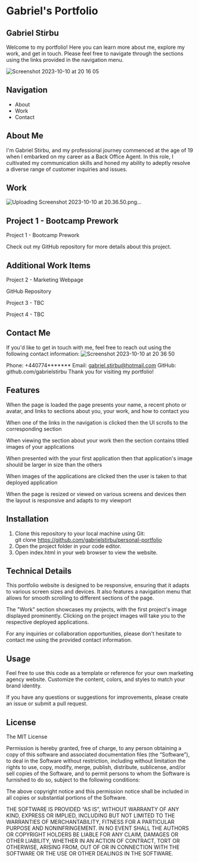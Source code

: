 # Gabriel's Portfolio

## Gabriel Stirbu

Welcome to my portfolio! Here you can learn more about me, explore my work, and get in touch. Please feel free to navigate through the sections using the links provided in the navigation menu.

![Screenshot 2023-10-10 at 20 16 05](https://github.com/gabrielstirbu/personal-portfolio/assets/145403373/1746449e-0116-4a32-92ee-8df6717cd3fb)

## Navigation

- About
- Work
- Contact

## About Me

I'm Gabriel Stirbu, and my professional journey commenced at the age of 19 when I embarked on my career as a Back Office Agent. In this role, I cultivated my communication skills and honed my ability to adeptly resolve a diverse range of customer inquiries and issues.

## Work
![Uploading Screenshot 2023-10-10 at 20.36.50.png…]()

## Project 1 - Bootcamp Prework

Project 1 - Bootcamp Prework

Check out my GitHub repository for more details about this project.

## Additional Work Items

Project 2 - Marketing Webpage

GitHub Repository

Project 3 - TBC


Project 4 - TBC

## Contact Me

If you'd like to get in touch with me, feel free to reach out using the following contact information:
![Screenshot 2023-10-10 at 20 36 50](https://github.com/gabrielstirbu/personal-portfolio/assets/145403373/db6f6774-1210-4af7-9b4c-0d49f0cb3335)

Phone: +440774*******
Email: gabriel.stirbu@hotmail.com
GitHub: github.com/gabrielstirbu
Thank you for visiting my portfolio!

## Features

When the page is loaded the page presents your name, a recent photo or avatar, and links to sections about you, your work, and how to contact you

When one of the links in the navigation is clicked then the UI scrolls to the corresponding section

When viewing the section about your work then the section contains titled images of your applications

When presented with the your first application then that application's image should be larger in size than the others

When images of the applications are clicked then the user is taken to that deployed application

When the page is resized or viewed on various screens and devices then the layout is responsive and adapts to my viewport

## Installation

1. Clone this repository to your local machine using Git:    
git clone https://github.com/gabrielstirbu/personal-portfolio
2. Open the project folder in your code editor.
3. Open index.html in your web browser to view the website.

## Technical Details

This portfolio website is designed to be responsive, ensuring that it adapts to various screen sizes and devices. It also features a navigation menu that allows for smooth scrolling to different sections of the page.

The "Work" section showcases my projects, with the first project's image displayed prominently. Clicking on the project images will take you to the respective deployed applications.

For any inquiries or collaboration opportunities, please don't hesitate to contact me using the provided contact information.

## Usage

Feel free to use this code as a template or reference for your own marketing agency website. Customize the content, colors, and styles to match your brand identity.

If you have any questions or suggestions for improvements, please create an issue or submit a pull request.

## License

The MIT License

Permission is hereby granted, free of charge, to any person obtaining a copy of this software and associated documentation files (the “Software”), to deal in the Software without restriction, including without limitation the rights to use, copy, modify, merge, publish, distribute, sublicense, and/or sell copies of the Software, and to permit persons to whom the Software is furnished to do so, subject to the following conditions:

The above copyright notice and this permission notice shall be included in all copies or substantial portions of the Software.

THE SOFTWARE IS PROVIDED “AS IS”, WITHOUT WARRANTY OF ANY KIND, EXPRESS OR IMPLIED, INCLUDING BUT NOT LIMITED TO THE WARRANTIES OF MERCHANTABILITY, FITNESS FOR A PARTICULAR PURPOSE AND NONINFRINGEMENT. IN NO EVENT SHALL THE AUTHORS OR COPYRIGHT HOLDERS BE LIABLE FOR ANY CLAIM, DAMAGES OR OTHER LIABILITY, WHETHER IN AN ACTION OF CONTRACT, TORT OR OTHERWISE, ARISING FROM, OUT OF OR IN CONNECTION WITH THE SOFTWARE OR THE USE OR OTHER DEALINGS IN THE SOFTWARE.
